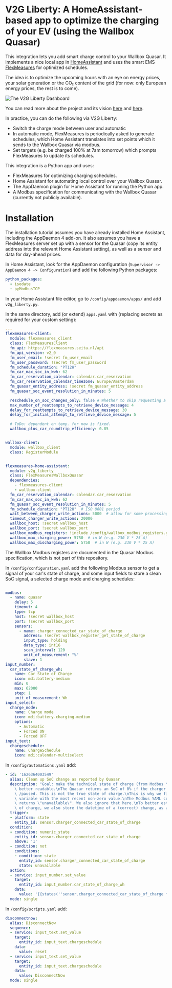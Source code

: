 # V2G Liberty: A HomeAssistant-based app to optimize the charging of your EV (using the Wallbox Quasar)

This integration lets you add smart charge control to your Wallbox Quasar. It implements a nice local app in [HomeAssistant](https://www.home-assistant.io/) and uses the smart EMS [FlexMeasures](https://flexmeasures.io) for optimized schedules.

The idea is to optimize the upcoming hours with an eye on energy prices, your solar generation or the CO₂ content of the grid
(for now: only European energy prices, the rest is to come).

![The V2G Liberty Dashboard](https://positive-design.nl/wp-content/uploads/2022/04/V2GL-1-1024x549.png)

You can read more about the project and its vision [here](https://positive-design.nl/) and [here](https://seita.nl/project/v2ghome-living-lab/).

In practice, you can do the following via V2G Liberty:

- Switch the charge mode between user and automatic
- In automatic mode, FlexMeasures is periodically asked to generate schedules, which Home Assistant translates into set points which it sends to the Wallbox Quasar via modbus.
- Set targets (e.g. be charged 100% at 7am tomorrow) which prompts FlexMeasures to update its schedules.

This integration is a Python app and uses:

- FlexMeasures for optimizing charging schedules.
- Home Assistant for automating local control over your Wallbox Quasar.
- The AppDaemon plugin for Home Assistant for running the Python app.
- A Modbus specification for communicating with the Wallbox Quasar (currently not publicly available). 

# Installation

The installation tutorial assumes you have already installed Home Assistant, including the AppDaemon 4 add-on.
It also assumes you have a FlexMeasures server set up with a sensor for the Quasar (copy its entity address into the relevant Home Assistant setting), as well as a sensor and data for day-ahead prices.

In Home Assistant, look for the AppDaemon configuration (`Supervisor -> AppDaemon 4 -> Configuration`) and add the following Python packages:

```yaml
python_packages:
  - isodate
  - pyModbusTCP
```

In your Home Assistant file editor, go to `/config/appdaemon/apps/` and add `v2g_liberty.py`.

In the same directory, add (or extend) `apps.yaml` with (replacing secrets as required for your custom setting):

```yaml
---
flexmeasures-client:
  module: flexmeasures_client
  class: FlexMeasuresClient
  fm_api: https://flexmeasures.seita.nl/api
  fm_api_version: v2_0
  fm_user_email: !secret fm_user_email
  fm_user_password: !secret fm_user_password
  fm_schedule_duration: "PT12H"
  fm_car_max_soc_in_kwh: 62
  fm_car_reservation_calendar: calendar.car_reservation
  fm_car_reservation_calendar_timezone: Europe/Amsterdam
  fm_quasar_entity_address: !secret fm_quasar_entity_address
  fm_quasar_soc_event_resolution_in_minutes: 5

  reschedule_on_soc_changes_only: false # Whether to skip requesting a new schedule when the SOC has been updated, but hasn't changed
  max_number_of_reattempts_to_retrieve_device_message: 4
  delay_for_reattempts_to_retrieve_device_message: 30
  delay_for_initial_attempt_to_retrieve_device_message: 5

  # ToDo: dependent on temp. for now is fixed.
  wallbox_plus_car_roundtrip_efficiency: 0.85


wallbox-client:
  module: wallbox_client
  class: RegisterModule


flexmeasures-home-assistant:
  module: v2g_liberty
  class: FlexMeasuresWallboxQuasar
  dependencies:
    - flexmeasures-client
    - wallbox-client
  fm_car_reservation_calendar: calendar.car_reservation
  fm_car_max_soc_in_kwh: 62
  fm_quasar_soc_event_resolution_in_minutes: 5
  fm_schedule_duration: "PT12H"  # ISO 8601 period
  wait_between_charger_write_actions: 5000  # allow for some processing time after changing a charger setting
  timeout_charger_write_actions: 20000
  wallbox_host: !secret wallbox_host
  wallbox_port: !secret wallbox_port
  wallbox_modbus_registers: !include /config/wallbox_modbus_registers.yaml
  wallbox_max_charging_power: 5750  # in W (e.g. 230 V * 25 A)
  wallbox_max_discharging_power: 5750  # in W (e.g. 230 V * 25 A)
```

The Wallbox Modbus registers are documented in the Quasar Modbus specification, which is not part of this repository.

In `/config/configuration.yaml` add the following Modbus sensor to get a signal of your car's state of charge, and some input fields to store a clean SoC signal, a selected charge mode and charging schedules:

```yaml

modbus:
  - name: quasar
    delay: 5
    timeout: 4
    type: tcp
    host: !secret wallbox_host
    port: !secret wallbox_port
    sensors:
      - name: charger_connected_car_state_of_charge
        address: !secret wallbox_register_get_state_of_charge
        input_type: holding
        data_type: int16
        scan_interval: 120
        unit_of_measurement: "%"
        slave: 1
input_number:
  car_state_of_charge_wh:
    name: Car State of Charge
    icon: mdi:battery-medium
    min: 0
    max: 62000
    step: 1
    unit_of_measurement: Wh
input_select:
  charge_mode:
    name: Charge mode
    icon: mdi:battery-charging-medium
    options:
      - Automatic
      - Forced ON
      - Forced OFF
input_text:
  chargeschedule:
    name: ChargeSchedule
    icon: mdi:calendar-multiselect
```

In `/config/automations.yaml` add:

```yaml
- id: '1626364003549'
  alias: Clean up SoC change as reported by Quasar
  description: "Goal: make the technical state of charge (from Modbus YAML in configuration)\
    \ better readable.\nThe Quasar returns an SoC of 0% if the charger is not connected\
    \ /paused. This is not the true state of charge.\nThis is why we fill another (input)\
    \ variable with the most recent non-zero value.\nThe Modbus YAML code also frequently\
    \ returns \"unavailable\". We also ignore that here.\nTo better estimate the true state\
    \ of charge, we also store the datetime of a (correct) change, as another input number."
  trigger:
  - platform: state
    entity_id: sensor.charger_connected_car_state_of_charge
  condition:
  - condition: numeric_state
    entity_id: sensor.charger_connected_car_state_of_charge
    above: '1'
  - condition: not
    conditions:
    - condition: state
      entity_id: sensor.charger_connected_car_state_of_charge
      state: unavailable
  action:
  - service: input_number.set_value
    target:
      entity_id: input_number.car_state_of_charge_wh
    data:
      value: '{{states(''sensor.charger_connected_car_state_of_charge * 620'')}}'
  mode: single
```

In `/config/scripts.yaml` add:

```yaml
disconnectnow:
  alias: DisconnectNow
  sequence:
  - service: input_text.set_value
    target:
      entity_id: input_text.chargeschedule
    data:
      value: reset
  - service: input_text.set_value
    target:
      entity_id: input_text.chargeschedule
    data:
      value: DisconnectNow
  mode: single
```
